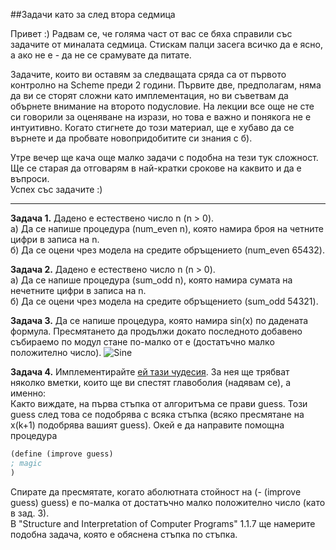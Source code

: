 ##Задачи като за след втора седмица

Привет :) Радвам се, че голяма част от вас се бяха справили със задачите от
миналата седмица. Стискам палци засега всичко да е ясно, а ако не е - да
не се срамувате да питате.

Задачите, които ви оставям за следващата сряда са от първото контролно на 
Scheme преди 2 години. Първите две, предполагам, няма да ви се сторят сложни като
имплементация, но ви съветвам да обърнете внимание на второто подусловие.
На лекции все още не сте си говорили за оценяване на изрази, но това е важно и
понякога не е интуитивно. Когато стигнете до този материал, ще е хубаво
да се върнете и да пробвате новопридобитите си знания с б).

Утре вечер ще кача още малко задачи с подобна на тези тук сложност. Ще се старая
да отговарям в най-кратки срокове на каквито и да е въпроси.  
Успех със задачите :)
* * *
**Задача 1.** Дадено е естествено число n (n > 0).  
а) Да се напише процедура (num_even n), която намира броя на четните цифри в записа на n.  
б)  Да се оцени чрез модела на средите обръщението (num_even 65432).

**Задача 2.** Дадено е естествено число n (n > 0).  
а) Да се напише процедура (sum_odd n), която намира сумата на нечетните цифри в записа на n.  
б)  Да се оцени чрез модела на средите обръщението (sum_odd 54321).

**Задача 3.**  Да се напише процедура, която намира sin(x) по дадената формула.
Пресмятането да продължи докато последното добавено събираемо по модул стане по-малко от e
(достатъчно малко положително число).
![Sine](https://wikimedia.org/api/rest_v1/media/math/render/svg/18f6fcb7589b3e0c2891dacebdcae5408c6a3ceb)

**Задача 4.** Имплементирайте [ей тази чудесия](https://en.wikipedia.org/wiki/Nth_root_algorithm).
За нея ще трябват няколко вметки, които ще ви спестят главоболия (надявам се), а именно:  
Както виждате, на първа стъпка от алгоритъма се прави guess. Този guess след това се
подобрява с всяка стъпка (всяко пресмятане на x(k+1) подобрява вашият guess).
Окей е да направите помощна процедура
```Scheme
(define (improve guess)
; magic
)
```
Спирате да пресмятате, когато аболютната стойност на (- (improve guess) guess) е по-малка от
достатъчно малко положително число (като в зад. 3).  
В "Structure and Interpretation of Computer Programs" 1.1.7 ще намерите подобна задача, която е обяснена стъпка по стъпка.

